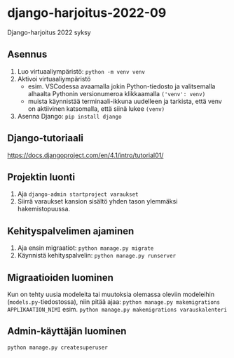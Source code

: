 # django-harjoitus-2022-09
Django-harjoitus 2022 syksy

## Asennus

1. Luo virtuaaliympäristö: `python -m venv venv`
2. Aktivoi virtuaaliympäristö
   - esim. VSCodessa avaamalla jokin Python-tiedosto ja valitsemalla
     alhaalta Pythonin versionumeroa klikkaamalla `('venv': venv)`
   - muista käynnistää terminaali-ikkuna uudelleen ja tarkista, että
     venv on aktiivinen katsomalla, että siinä lukee `(venv)`
3. Asenna Django: `pip install django`

## Django-tutoriaali

https://docs.djangoproject.com/en/4.1/intro/tutorial01/

## Projektin luonti

1. Aja `django-admin startproject varaukset`
2. Siirrä varaukset kansion sisältö yhden tason ylemmäksi
   hakemistopuussa.

## Kehityspalvelimen ajaminen

1. Aja ensin migraatiot: `python manage.py migrate`
2. Käynnistä kehityspalvelin: `python manage.py runserver`

## Migraatioiden luominen

Kun on tehty uusia modeleita tai muutoksia olemassa oleviin modeleihin
(`models.py`-tiedostossa), niin pitää ajaa:
`python manage.py makemigrations APPLIKAATION_NIMI` esim.
`python manage.py makemigrations varauskalenteri`


## Admin-käyttäjän luominen

`python manage.py createsuperuser`